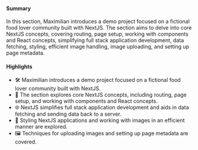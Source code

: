 #### Summary

In this section, Maximilian introduces a demo project focused on a fictional food lover community built with NextJS. The section aims to delve into core NextJS concepts, covering routing, page setup, working with components and React concepts, simplifying full stack application development, data fetching, styling, efficient image handling, image uploading, and setting up page metadata.

#### Highlights

- 🛠️ Maximilian introduces a demo project focused on a fictional food lover community built with NextJS.
- 📘 The section explores core NextJS concepts, including routing, page setup, and working with components and React concepts.
- 🌐 NextJS simplifies full stack application development and aids in data fetching and sending data back to a server.
- 🎨 Styling NextJS applications and working with images in an efficient manner are explored.
- 🖼️ Techniques for uploading images and setting up page metadata are covered.
